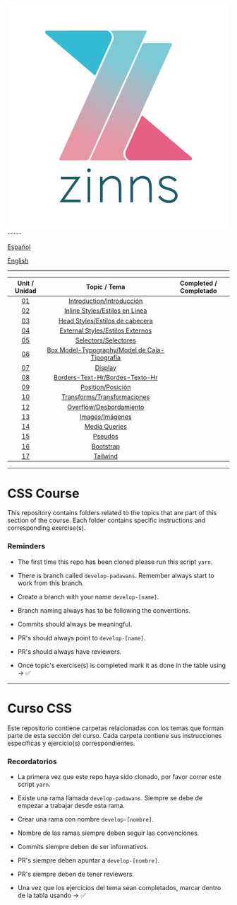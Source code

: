 ![zinns.io](zinns.png)-----

[Español](#curso-css)

[English](#css-course)

---

<!-- prettier-ignore -->
|             Unit / Unidad              |                                   Topic / Tema                                    | Completed / Completado |
| :------------------------------------: | :-------------------------------------------------------------------------------: | :--------------------: |
|        [01](./src/01/intro.md)         |                  [Introduction/Introducción](./src/01/intro.md)                   |                        |
|    [02](./src/02/inline-styles.md)     |            [Inline Styles/Estilos en Línea](./src/02/inline-styles.md)            |                        |
|     [03](./src/03/head-styles.md)      |            [Head Styles/Estilos de cabecera](./src/03/head-styles.md)             |                        |
|   [04](./src/04/external-styles.md)    |          [External Styles/Estilos Externos](./sr4/03/external-styles.md)          |                        |
|      [05](./src/05/selectors.md)       |                   [Selectors/Selectores](./src/05/selectors.md)                   |                        |
| [06](./src/06/box-model-typography.md) | [Box Model-Typography/Model de Caja-Tipografía](./src/06/box-model-typography.md) |                        |
|       [07](./src/07/display.md)        |                         [Display](./src/07/display.md.md)                         |                        |
|   [08](./src/08/borders-text-hr.md)    |         [Borders-Text-Hr/Bordes-Texto-Hr](./src/08/borders-text-hr.md.md)         |                        |
|       [09](./src/09/position.md)       |                   [Position/Posición](./src/09/position.md.md)                    |                        |
|      [10](./src/10/transforms.md)      |             [Transforms/Transformaciones](./src/10/transforms.md.md)              |                        |
|       [12](./src/12/overflow.md)        |                [Overflow/Desbordamiento](./src/12/overflow.md.md)                   |                        |
|        [13](./src/13/images.md)        |                     [Images/Imágenes](./src/13/images.md.md)                      |                        |
|    [14](./src/14/media-queries.md)     |                   [Media Queries](./src/14/media-queries.md.md)                   |                        |
|       [15](./src/15/pseudos.md)        |                         [Pseudos](./src/15/pseudos.md.md)                         |                        |
|      [16](./src/16/bootstrap.md)       |                       [Bootstrap](./src/16/bootstrap.md.md)                       |                        |
|       [17](./src/17/tailwind.md)       |                        [Tailwind](./src/17/tailwind.md.md)                        |                        |

---

# CSS Course

This repository contains folders related to the topics that are part of this section of the course. Each folder contains specific instructions and corresponding exercise(s).

### Reminders

- The first time this repo has been cloned please run this script `yarn`.

- There is branch called `develop-padawans`. Remember always start to work from this branch.

- Create a branch with your name `develop-[name]`.

- Branch naming always has to be following the conventions.

- Commits should always be meaningful.

- PR's should always point to `develop-[name]`.

- PR's should always have reviewers.

- Once topic's exercise(s) is completed mark it as done in the table using -> ✅

---

# Curso CSS

Este repositorio contiene carpetas relacionadas con los temas que forman parte de esta sección del curso. Cada carpeta contiene sus instrucciones específicas y ejercicio(s) correspondientes.

### Recordatorios

- La primera vez que este repo haya sido clonado, por favor correr este script `yarn`.

- Existe una rama llamada `develop-padawans`. Siempre se debe de empezar a trabajar desde esta rama.

- Crear una rama con nombre `develop-[nombre]`.

- Nombre de las ramas siempre deben seguir las convenciones.

- Commits siempre deben de ser informativos.

- PR's siempre deben apuntar a `develop-[nombre]`.

- PR's siempre deben de tener reviewers.

- Una vez que los ejercicios del tema sean completados, marcar dentro de la tabla usando -> ✅
